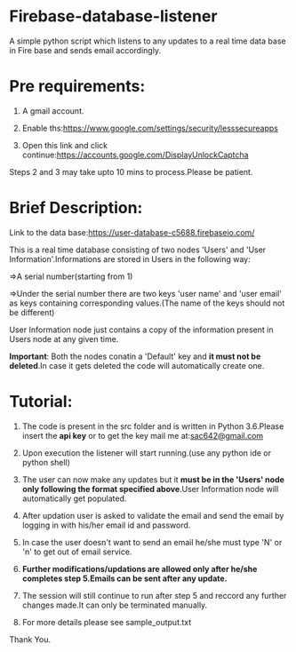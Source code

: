 # Firebase-database-listener
A simple python script which listens to any updates to a real time data base in Fire base and sends email accordingly.


# Pre requirements:
1. A gmail account.

2. Enable ths:https://www.google.com/settings/security/lesssecureapps

3. Open this link and click continue:https://accounts.google.com/DisplayUnlockCaptcha

Steps 2 and 3 may take upto 10 mins to process.Please be patient.


# Brief Description:
Link to the data base:https://user-database-c5688.firebaseio.com/

This is a real time database consisting of two nodes 'Users' and 'User Information'.Informations are stored in Users in the following way:

=>A serial number(starting from 1)

=>Under the serial number there are two keys 'user name' and 'user email' as keys containing corresponding values.(The name of the keys should not be different)

User Information node just contains a copy of the information present in Users node at any given time.

**Important**: Both the nodes conatin a 'Default' key and **it must not be deleted**.In case it gets deleted the code will automatically create one.

# Tutorial:
1. The code is present in the src folder and is written in Python 3.6.Please insert the **api key** or to get the key mail me at:sac642@gmail.com

2. Upon execution the listener will start running.(use any python ide or python shell)

3. The user can now make any updates but it **must be in the 'Users' node only following the format specified above**.User Information node will automatically get populated.

4. After updation user is asked to validate the email and send the email by logging in with his/her email id and password.

5. In case the user doesn't want to send an email he/she must type 'N' or 'n' to get out of email service.

6. **Further modifications/updations are allowed only after he/she completes step 5.Emails can be sent after any update.**

7. The session will still continue to run after step 5 and reccord any further changes made.It can only be terminated manually.

8. For more details please see sample_output.txt


Thank You.

